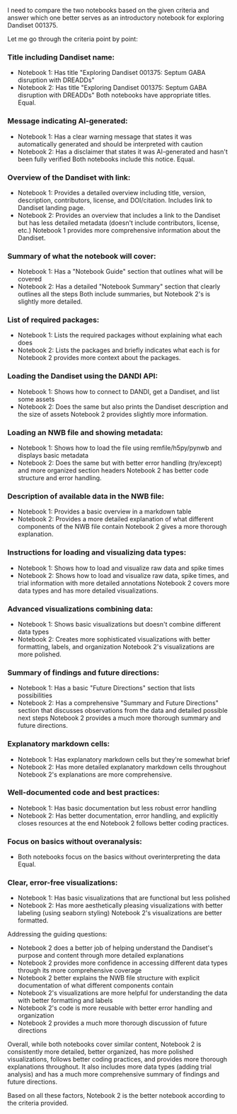 I need to compare the two notebooks based on the given criteria and answer which one better serves as an introductory notebook for exploring Dandiset 001375.

Let me go through the criteria point by point:

### Title including Dandiset name:
- Notebook 1: Has title "Exploring Dandiset 001375: Septum GABA disruption with DREADDs"
- Notebook 2: Has title "Exploring Dandiset 001375: Septum GABA disruption with DREADDs"
Both notebooks have appropriate titles. Equal.

### Message indicating AI-generated:
- Notebook 1: Has a clear warning message that states it was automatically generated and should be interpreted with caution
- Notebook 2: Has a disclaimer that states it was AI-generated and hasn't been fully verified
Both notebooks include this notice. Equal.

### Overview of the Dandiset with link:
- Notebook 1: Provides a detailed overview including title, version, description, contributors, license, and DOI/citation. Includes link to Dandiset landing page.
- Notebook 2: Provides an overview that includes a link to the Dandiset but has less detailed metadata (doesn't include contributors, license, etc.)
Notebook 1 provides more comprehensive information about the Dandiset.

### Summary of what the notebook will cover:
- Notebook 1: Has a "Notebook Guide" section that outlines what will be covered
- Notebook 2: Has a detailed "Notebook Summary" section that clearly outlines all the steps
Both include summaries, but Notebook 2's is slightly more detailed. 

### List of required packages:
- Notebook 1: Lists the required packages without explaining what each does
- Notebook 2: Lists the packages and briefly indicates what each is for
Notebook 2 provides more context about the packages.

### Loading the Dandiset using the DANDI API:
- Notebook 1: Shows how to connect to DANDI, get a Dandiset, and list some assets
- Notebook 2: Does the same but also prints the Dandiset description and the size of assets
Notebook 2 provides slightly more information.

### Loading an NWB file and showing metadata:
- Notebook 1: Shows how to load the file using remfile/h5py/pynwb and displays basic metadata
- Notebook 2: Does the same but with better error handling (try/except) and more organized section headers
Notebook 2 has better code structure and error handling.

### Description of available data in the NWB file:
- Notebook 1: Provides a basic overview in a markdown table
- Notebook 2: Provides a more detailed explanation of what different components of the NWB file contain
Notebook 2 gives a more thorough explanation.

### Instructions for loading and visualizing data types:
- Notebook 1: Shows how to load and visualize raw data and spike times
- Notebook 2: Shows how to load and visualize raw data, spike times, and trial information with more detailed annotations
Notebook 2 covers more data types and has more detailed visualizations.

### Advanced visualizations combining data:
- Notebook 1: Shows basic visualizations but doesn't combine different data types
- Notebook 2: Creates more sophisticated visualizations with better formatting, labels, and organization
Notebook 2's visualizations are more polished.

### Summary of findings and future directions:
- Notebook 1: Has a basic "Future Directions" section that lists possibilities
- Notebook 2: Has a comprehensive "Summary and Future Directions" section that discusses observations from the data and detailed possible next steps
Notebook 2 provides a much more thorough summary and future directions.

### Explanatory markdown cells:
- Notebook 1: Has explanatory markdown cells but they're somewhat brief
- Notebook 2: Has more detailed explanatory markdown cells throughout
Notebook 2's explanations are more comprehensive.

### Well-documented code and best practices:
- Notebook 1: Has basic documentation but less robust error handling
- Notebook 2: Has better documentation, error handling, and explicitly closes resources at the end
Notebook 2 follows better coding practices.

### Focus on basics without overanalysis:
- Both notebooks focus on the basics without overinterpreting the data
Equal.

### Clear, error-free visualizations:
- Notebook 1: Has basic visualizations that are functional but less polished
- Notebook 2: Has more aesthetically pleasing visualizations with better labeling (using seaborn styling)
Notebook 2's visualizations are better formatted.

Addressing the guiding questions:
- Notebook 2 does a better job of helping understand the Dandiset's purpose and content through more detailed explanations
- Notebook 2 provides more confidence in accessing different data types through its more comprehensive coverage
- Notebook 2 better explains the NWB file structure with explicit documentation of what different components contain
- Notebook 2's visualizations are more helpful for understanding the data with better formatting and labels
- Notebook 2's code is more reusable with better error handling and organization
- Notebook 2 provides a much more thorough discussion of future directions

Overall, while both notebooks cover similar content, Notebook 2 is consistently more detailed, better organized, has more polished visualizations, follows better coding practices, and provides more thorough explanations throughout. It also includes more data types (adding trial analysis) and has a much more comprehensive summary of findings and future directions.

Based on all these factors, Notebook 2 is the better notebook according to the criteria provided.